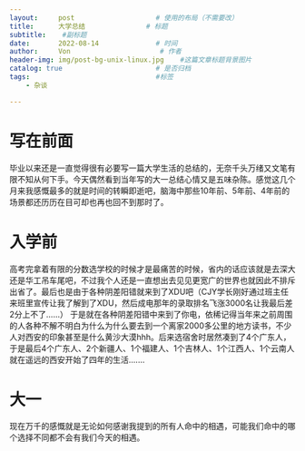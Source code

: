 ```yaml
---
layout:     post                    # 使用的布局（不需要改）
title:      大学总结               # 标题 
subtitle:    #副标题
date:       2022-08-14              # 时间
author:     Von                      # 作者
header-img: img/post-bg-unix-linux.jpg    #这篇文章标题背景图片
catalog: true                       # 是否归档
tags:                               #标签
    - 杂谈

---
```


# 写在前面

毕业以来还是一直觉得很有必要写一篇大学生活的总结的，无奈千头万绪又文笔有限不知从何下手。今天偶然看到当年写的大一总结心情又是五味杂陈。感觉这几个月来我感慨最多的就是时间的转瞬即逝吧，脑海中那些10年前、5年前、4年前的场景都还历历在目可却也再也回不到那时了。

# 入学前

高考完拿着有限的分数选学校的时候才是最痛苦的时候，省内的话应该就是去深大还是华工吊车尾吧，不过我个人还是一直想出去见见更宽广的世界也就因此不排斥出省了。最后也是由于各种阴差阳错就来到了XDU吧（CJY学长刚好通过班主任来班里宣传让我了解到了XDU，然后成电那年的录取排名飞涨3000名让我最后差2分上不了......）
于是就在各种阴差阳错中来到了你电，依稀记得当年来之前周围的人各种不解不明白为什么为什么要去到一个离家2000多公里的地方读书，不少人对西安的印象甚至是什么黄沙大漠hhh。后来选宿舍时居然凑到了4个广东人，于是最后4个广东人、2个新疆人、1个福建人、1个吉林人、1个江西人、1个云南人就在遥远的西安开始了四年的生活.......

# 大一



现在万千的感慨就是无论如何感谢我提到的所有人命中的相遇，可能我们命中的哪个选择不同都不会有我们今天的相遇。
